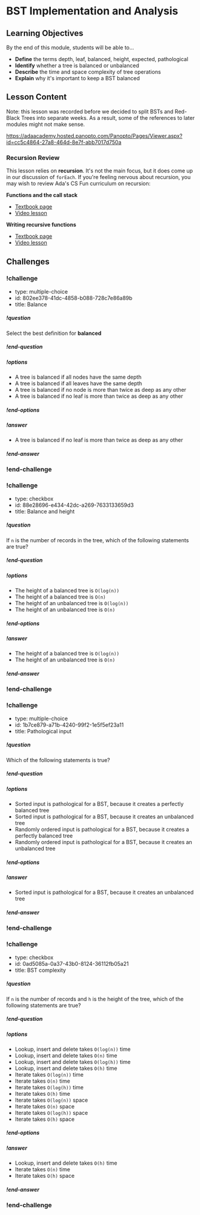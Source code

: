 # BST Implementation and Analysis

## Learning Objectives

By the end of this module, students will be able to...

- **Define** the terms depth, leaf, balanced, height, expected, pathological
- **Identify** whether a tree is balanced or unbalanced
- **Describe** the time and space complexity of tree operations
- **Explain** why it's important to keep a BST balanced

## Lesson Content

Note: this lesson was recorded before we decided to split BSTs and Red-Black Trees into separate weeks. As a result, some of the references to later modules might not make sense.

https://adaacademy.hosted.panopto.com/Panopto/Pages/Viewer.aspx?id=cc5c4864-27a8-464d-8e7f-abb7017d750a

### Recursion Review

This lesson relies on **recursion**. It's not the main focus, but it does come up in our discussion of `forEach`. If you're feeling nervous about recursion, you may wish to review Ada's CS Fun curriculum on recursion:

**Functions and the call stack**

- [Textbook page](https://github.com/Ada-Developers-Academy/textbook-curriculum/blob/master/04-cs-fundamentals/classroom/function-calls.md)
- [Video lesson](https://adaacademy.hosted.panopto.com/Panopto/Pages/Viewer.aspx?id=3ae487ad-99fc-41fd-ba79-aad60060e313)

**Writing recursive functions**

- [Textbook page](https://github.com/Ada-Developers-Academy/textbook-curriculum/blob/master/04-cs-fundamentals/classroom/recursion.md)
- [Video lesson](https://adaacademy.hosted.panopto.com/Panopto/Pages/Viewer.aspx?id=5250fb87-0391-438b-a492-aaed0018dc67)


## Challenges


<!-- >>>>>>>>>>>>>>>>>>>>>> BEGIN CHALLENGE >>>>>>>>>>>>>>>>>>>>>> -->
<!-- Replace everything in square brackets [] and remove brackets  -->

### !challenge

* type: multiple-choice
* id: 802ee378-41dc-4858-b088-728c7e86a89b
* title: Balance
<!-- * points: [1] (optional, the number of points for scoring as a checkpoint) -->
<!-- * topics: [python, pandas] (optional the topics for analyzing points) -->

##### !question

Select the best definition for **balanced**

##### !end-question

##### !options

* A tree is balanced if all nodes have the same depth
* A tree is balanced if all leaves have the same depth
* A tree is balanced if no node is more than twice as deep as any other
* A tree is balanced if no leaf is more than twice as deep as any other

##### !end-options

##### !answer

* A tree is balanced if no leaf is more than twice as deep as any other

##### !end-answer

<!-- other optional sections -->
<!-- !hint - !end-hint (markdown, users can see after a failed attempt) -->
<!-- !rubric - !end-rubric (markdown, instructors can see while scoring a checkpoint) -->
<!-- !explanation - !end-explanation (markdown, students can see after answering correctly) -->

### !end-challenge

<!-- ======================= END CHALLENGE ======================= -->
<!-- >>>>>>>>>>>>>>>>>>>>>> BEGIN CHALLENGE >>>>>>>>>>>>>>>>>>>>>> -->
<!-- Replace everything in square brackets [] and remove brackets  -->

### !challenge

* type: checkbox
* id: 88e28696-e434-42dc-a269-7633133659d3
* title: Balance and height
<!-- * points: [1] (optional, the number of points for scoring as a checkpoint) -->
<!-- * topics: [python, pandas] (optional the topics for analyzing points) -->

##### !question

If `n` is the number of records in the tree, which of the following statements are true?

##### !end-question

##### !options

* The height of a balanced tree is `O(log(n))`
* The height of a balanced tree is `O(n)`
* The height of an unbalanced tree is `O(log(n))`
* The height of an unbalanced tree is `O(n)`

##### !end-options

##### !answer

* The height of a balanced tree is `O(log(n))`
* The height of an unbalanced tree is `O(n)`

##### !end-answer

<!-- other optional sections -->
<!-- !hint - !end-hint (markdown, users can see after a failed attempt) -->
<!-- !rubric - !end-rubric (markdown, instructors can see while scoring a checkpoint) -->
<!-- !explanation - !end-explanation (markdown, students can see after answering correctly) -->

### !end-challenge

<!-- ======================= END CHALLENGE ======================= -->
<!-- >>>>>>>>>>>>>>>>>>>>>> BEGIN CHALLENGE >>>>>>>>>>>>>>>>>>>>>> -->
<!-- Replace everything in square brackets [] and remove brackets  -->

### !challenge

* type: multiple-choice
* id: 1b7ce879-a71b-4240-99f2-1e5f5ef23a11
* title: Pathological input
<!-- * points: [1] (optional, the number of points for scoring as a checkpoint) -->
<!-- * topics: [python, pandas] (optional the topics for analyzing points) -->

##### !question

Which of the following statements is true?

##### !end-question

##### !options

* Sorted input is pathological for a BST, because it creates a perfectly balanced tree
* Sorted input is pathological for a BST, because it creates an unbalanced tree
* Randomly ordered input is pathological for a BST, because it creates a perfectly balanced tree
* Randomly ordered input is pathological for a BST, because it creates an unbalanced tree

##### !end-options

##### !answer

* Sorted input is pathological for a BST, because it creates an unbalanced tree

##### !end-answer

<!-- other optional sections -->
<!-- !hint - !end-hint (markdown, users can see after a failed attempt) -->
<!-- !rubric - !end-rubric (markdown, instructors can see while scoring a checkpoint) -->
<!-- !explanation - !end-explanation (markdown, students can see after answering correctly) -->

### !end-challenge

<!-- ======================= END CHALLENGE ======================= -->
<!-- >>>>>>>>>>>>>>>>>>>>>> BEGIN CHALLENGE >>>>>>>>>>>>>>>>>>>>>> -->
<!-- Replace everything in square brackets [] and remove brackets  -->

### !challenge

* type: checkbox
* id: 0ad5085a-0a37-43b0-8124-36112fb05a21
* title: BST complexity
<!-- * points: [1] (optional, the number of points for scoring as a checkpoint) -->
<!-- * topics: [python, pandas] (optional the topics for analyzing points) -->

##### !question

If `n` is the number of records and `h` is the height of the tree, which of the following statements are true?

##### !end-question

##### !options

* Lookup, insert and delete takes `O(log(n))` time
* Lookup, insert and delete takes `O(n)` time
* Lookup, insert and delete takes `O(log(h))` time
* Lookup, insert and delete takes `O(h)` time
* Iterate takes `O(log(n))` time
* Iterate takes `O(n)` time
* Iterate takes `O(log(h))` time
* Iterate takes `O(h)` time
* Iterate takes `O(log(n))` space
* Iterate takes `O(n)` space
* Iterate takes `O(log(h))` space
* Iterate takes `O(h)` space

##### !end-options

##### !answer

* Lookup, insert and delete takes `O(h)` time
* Iterate takes `O(n)` time
* Iterate takes `O(h)` space

##### !end-answer

<!-- other optional sections -->
<!-- !hint - !end-hint (markdown, users can see after a failed attempt) -->
<!-- !rubric - !end-rubric (markdown, instructors can see while scoring a checkpoint) -->
<!-- !explanation - !end-explanation (markdown, students can see after answering correctly) -->

### !end-challenge

<!-- ======================= END CHALLENGE ======================= -->
